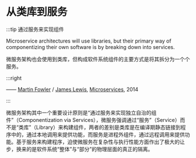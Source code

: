 # 从类库到服务

:::tip 通过服务来实现组件

Microservice architectures will use libraries, but their primary way of componentizing their own software is by breaking down into services.

微服务架构也会使用到类库，但构成软件系统组件的主要方式是将其拆分为一个个服务。

:::right

—— [Martin Fowler](https://martinfowler.com/) / [James Lewis](https://twitter.com/boicy), [Microservices](https://martinfowler.com/articles/microservices.html), 2014

:::

微服务架构其中一个重要设计原则是“通过服务来实现独立自治的组件”（Componentization via Services），微服务强调通过“服务”（Service）而不是“类库”（Library）来构建组件，两者的差别是类库是在编译期静态链接到程序中的，通过本地调用来提供功能，而服务是进程外组件，通过远程调用来提供功能。基于服务来构建程序，迫使微服务在复杂性与执行性能方面作出了极大的让步，换来的是软件系统“整体”与“部分”的物理层面的真正的隔离。

